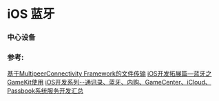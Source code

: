 #  iOS 蓝牙


### 中心设备







### 参考:
[基于MultipeerConnectivity Framework的文件传输](https://www.jianshu.com/p/181ed32b9e92)
[iOS开发拓展篇—蓝牙之GameKit使用](https://www.cnblogs.com/zengshuilin/p/5780712.html)
[iOS开发系列--通讯录、蓝牙、内购、GameCenter、iCloud、Passbook系统服务开发汇总](https://www.cnblogs.com/kenshincui/p/4220402.html#bluetooth)

